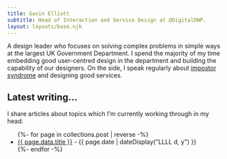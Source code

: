 ```yaml
---
title: Gavin Elliott
subtitle: Head of Interaction and Service Design at @DigitalDWP.
layout: layouts/base.njk
---
```


<div class="intro">
A <span class="intro-highlight">design leader</span> who focuses on solving complex problems in simple ways at the largest UK Government Department. I spend the majority of my time <span class="intro-highlight">embedding good user-centred design</span> in the department and <span class="intro-highlight">building the capability</span> of our designers. On the side, I speak regularly about <a href="/imposter-syndrome/">impostor syndrome</a> and designing good services.
</div>

## Latest writing...

I share articles about topics which I'm currently working through in my head.

<ul class="listing">
{%- for page in collections.post | reverse -%}
  <li>
    <a href="{{ page.url }}">{{ page.data.title }}</a> -
    <time datetime="{{ page.date }}">{{ page.date | dateDisplay("LLLL d, y") }}</time>
  </li>
{%- endfor -%}
</ul>
